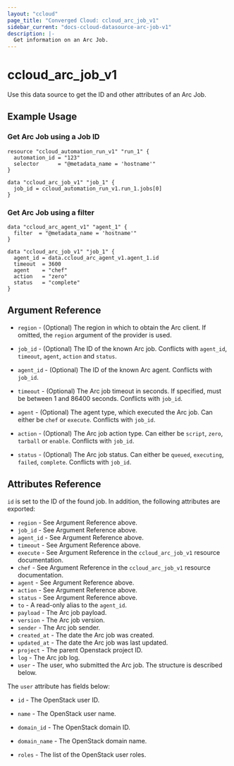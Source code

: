 ```yaml
---
layout: "ccloud"
page_title: "Converged Cloud: ccloud_arc_job_v1"
sidebar_current: "docs-ccloud-datasource-arc-job-v1"
description: |-
  Get information on an Arc Job.
---
```


# ccloud\_arc\_job\_v1

Use this data source to get the ID and other attributes of an Arc Job.

## Example Usage

### Get Arc Job using a Job ID

```hcl
resource "ccloud_automation_run_v1" "run_1" {
  automation_id = "123"
  selector      = "@metadata_name = 'hostname'"
}

data "ccloud_arc_job_v1" "job_1" {
  job_id = ccloud_automation_run_v1.run_1.jobs[0]
}
```

### Get Arc Job using a filter

```hcl
data "ccloud_arc_agent_v1" "agent_1" {
  filter  = "@metadata_name = 'hostname'"
}

data "ccloud_arc_job_v1" "job_1" {
  agent_id = data.ccloud_arc_agent_v1.agent_1.id
  timeout  = 3600
  agent    = "chef"
  action   = "zero"
  status   = "complete"
}
```

## Argument Reference

* `region` - (Optional) The region in which to obtain the Arc client. If
   omitted, the `region` argument of the provider is used.

* `job_id` - (Optional) The ID of the known Arc job. Conflicts with `agent_id`,
  `timeout`, `agent`, `action` and `status`.

* `agent_id` - (Optional) The ID of the known Arc agent. Conflicts with
  `job_id`.

* `timeout` - (Optional) The Arc job timeout in seconds. If specified,
  must be between 1 and 86400 seconds. Conflicts with `job_id`.

* `agent` - (Optional) The agent type, which executed the Arc job. Can either
  be `chef` or `execute`. Conflicts with `job_id`.

* `action` - (Optional) The Arc job action type. Can either be `script`, `zero`,
  `tarball` or `enable`. Conflicts with `job_id`.

* `status` - (Optional) The Arc job status. Can either be `queued`,
  `executing`, `failed`, `complete`. Conflicts with `job_id`.

## Attributes Reference

`id` is set to the ID of the found job. In addition, the following attributes
are exported:

* `region` - See Argument Reference above.
* `job_id` - See Argument Reference above.
* `agent_id` - See Argument Reference above.
* `timeout` - See Argument Reference above.
* `execute` - See Argument Reference in the `ccloud_arc_job_v1` resource
  documentation.
* `chef` - See Argument Reference in the `ccloud_arc_job_v1` resource
  documentation.
* `agent` - See Argument Reference above.
* `action` - See Argument Reference above.
* `status` - See Argument Reference above.
* `to` - A read-only alias to the `agent_id`.
* `payload` - The Arc job payload.
* `version` - The Arc job version.
* `sender` - The Arc job sender.
* `created_at` - The date the Arc job was created.
* `updated_at` - The date the Arc job was last updated.
* `project` - The parent Openstack project ID.
* `log` - The Arc job log.
* `user` - The user, who submitted the Arc job. The structure is described
   below.

The `user` attribute has fields below:

* `id` - The OpenStack user ID.

* `name` - The OpenStack user name.

* `domain_id` - The OpenStack domain ID.

* `domain_name` - The OpenStack domain name.

* `roles` - The list of the OpenStack user roles.
